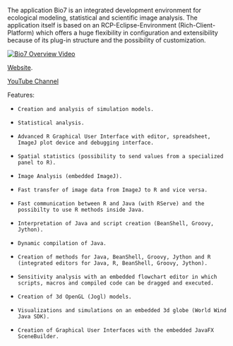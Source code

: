 The application Bio7 is an integrated development environment for ecological modeling, statistical and scientific image analysis. The application itself is based on an RCP-Eclipse-Environment (Rich-Client-Platform) which offers a huge flexibility in configuration and extensibility because of its plug-in structure and the possibility of customization.

[![Bio7 Overview Video](http://img.youtube.com/vi/pyYn690KaNE/1.jpg)](https://www.youtube.com/watch?v=pyYn690KaNE)


[Website](http:\\bio7.org).

[YouTube Channel](https://www.youtube.com/channel/UCFY-w-tMbVzhrLro4Q2KbFg)

Features:

*     Creation and analysis of simulation models.
*     Statistical analysis.
*     Advanced R Graphical User Interface with editor, spreadsheet, ImageJ plot device and debugging interface.
*     Spatial statistics (possibility to send values from a specialized panel to R).
*     Image Analysis (embedded ImageJ).
*     Fast transfer of image data from ImageJ to R and vice versa.
*     Fast communication between R and Java (with RServe) and the possibilty to use R methods inside Java.
*     Interpretation of Java and script creation (BeanShell, Groovy, Jython).
*     Dynamic compilation of Java.
*     Creation of methods for Java, BeanShell, Groovy, Jython and R (integrated editors for Java, R, BeanShell, Groovy, Jython).
*     Sensitivity analysis with an embedded flowchart editor in which scripts, macros and compiled code can be dragged and executed.
*     Creation of 3d OpenGL (Jogl) models.
*     Visualizations and simulations on an embedded 3d globe (World Wind Java SDK).
*     Creation of Graphical User Interfaces with the embedded JavaFX SceneBuilder.
